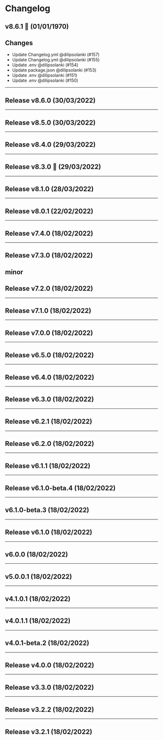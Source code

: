# Changelog

## v8.6.1 🌈 (01/01/1970)
## Changes
- Update Changelog.yml @dilipsolanki (#157)
- Update Changelog.yml @dilipsolanki (#155)
- Update .env @dilipsolanki (#154)
- Update package.json @dilipsolanki (#153)
- Update .env @dilipsolanki (#151)
- Update .env @dilipsolanki (#150)

---

## Release v8.6.0 (30/03/2022)

---

## Release v8.5.0 (30/03/2022)

---

## Release v8.4.0 (29/03/2022)

---

## Release v8.3.0 🌈 (29/03/2022)

---

## Release v8.1.0 (28/03/2022)

---

## Release v8.0.1 (22/02/2022)

---

## Release v7.4.0 (18/02/2022)

---

## Release v7.3.0 (18/02/2022)
minor
---

## Release v7.2.0 (18/02/2022)

---

## Release v7.1.0 (18/02/2022)

---

## Release v7.0.0 (18/02/2022)

---

## Release v6.5.0 (18/02/2022)

---

## Release v6.4.0 (18/02/2022)

---

## Release v6.3.0 (18/02/2022)

---

## Release v6.2.1 (18/02/2022)

---

## Release v6.2.0 (18/02/2022)

---

## Release v6.1.1 (18/02/2022)

---

## Release v6.1.0-beta.4 (18/02/2022)

---

## v6.1.0-beta.3 (18/02/2022)

---

## Release v6.1.0 (18/02/2022)

---

## v6.0.0 (18/02/2022)

---

## v5.0.0.1 (18/02/2022)

---

## v4.1.0.1 (18/02/2022)

---

## v4.0.1.1 (18/02/2022)

---

## v4.0.1-beta.2 (18/02/2022)

---

## Release v4.0.0 (18/02/2022)

---

## Release v3.3.0 (18/02/2022)

---

## Release v3.2.2 (18/02/2022)

---

## Release v3.2.1 (18/02/2022)
